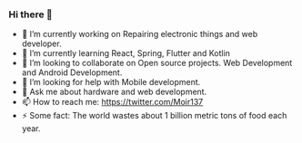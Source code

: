 ### Hi there 👋



- 🔭 I’m currently working on Repairing electronic things and web developer.
- 🌱 I’m currently learning React, Spring, Flutter and Kotlin
- 👯 I’m looking to collaborate on Open source projects. Web Development and Android Development. 
- 🤔 I’m looking for help with Mobile development.
- 💬 Ask me about hardware and web development.
- 📫 How to reach me: https://twitter.com/Moir137
- ⚡ Some fact: The world wastes about 1 billion metric tons of food each year.


<!--
**Pascalrender/pascalrender** is a ✨ _special_ ✨ repository because its `README.md` (this file) appears on your GitHub profile.

Here are some ideas to get you started:

- 🔭 I’m currently working on ...
- 🌱 I’m currently learning ...
- 👯 I’m looking to collaborate on ...
- 🤔 I’m looking for help with ...
- 💬 Ask me about ...
- 📫 How to reach me: ...
- 😄 Pronouns: ...
- ⚡ Fun fact: ...
-->
